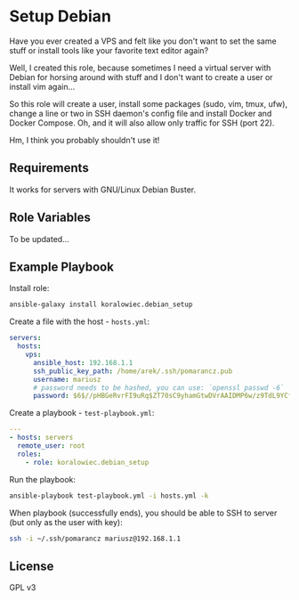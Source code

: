 Setup Debian
=========

Have you ever created a VPS and felt like you don't want to set the same stuff or install tools like your favorite text editor again? 

Well, I created this role, because sometimes I need a virtual server with Debian for horsing around with stuff and I don't want to create a user or install vim again...

So this role will create a user, install some packages (sudo, vim, tmux, ufw), change a line or two in SSH daemon's config file and install Docker and Docker Compose. Oh, and it will also allow only traffic for SSH (port 22).

Hm, I think you probably shouldn't use it! 

Requirements
------------

It works for servers with GNU/Linux Debian Buster. 

Role Variables
--------------

To be updated...

Example Playbook
----------------

Install role:

```bash
ansible-galaxy install koralowiec.debian_setup
```

Create a file with the host - `hosts.yml`:

```yaml
servers:
  hosts:
    vps:
      ansible_host: 192.168.1.1
      ssh_public_key_path: /home/arek/.ssh/pomarancz.pub
      username: mariusz
      # password needs to be hashed, you can use: `openssl passwd -6`
      password: $6$//pHBGeRvrFI9uRq$ZT70sC9yhamGtwDVrAAIDMP6w/z9TdL9YCf4ncmfJrnr09Sjfl0341C5OyPSSJ3n1X3wyNyoHEMt/bY7a4.0d1
```

Create a playbook - `test-playbook.yml`:

```yaml
---
- hosts: servers
  remote_user: root
  roles:
    - role: koralowiec.debian_setup
```

Run the playbook:

```bash
ansible-playbook test-playbook.yml -i hosts.yml -k
```

When playbook (successfully ends), you should be able to SSH to server (but only as the user with key):

```bash
ssh -i ~/.ssh/pomarancz mariusz@192.168.1.1
```

License
-------

GPL v3
